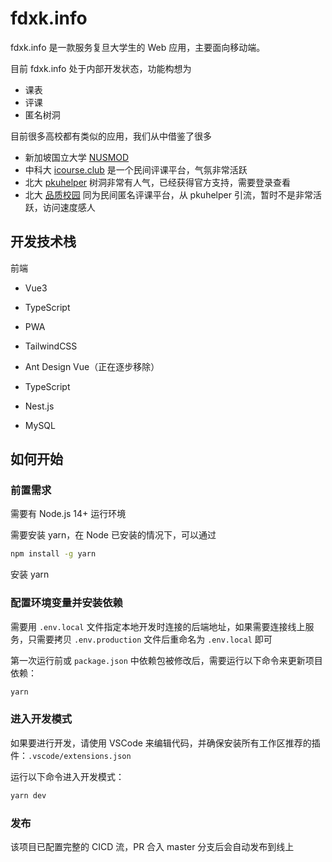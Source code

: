 # fdxk.info

fdxk.info 是一款服务复旦大学生的 Web 应用，主要面向移动端。

目前 fdxk.info 处于内部开发状态，功能构想为

* 课表
* 评课
* 匿名树洞

目前很多高校都有类似的应用，我们从中借鉴了很多

* 新加坡国立大学 [NUSMOD](https://nusmods.com/)
* 中科大 [icourse.club](https://icourse.club/) 是一个民间评课平台，气氛非常活跃
* 北大 [pkuhelper](https://pkuhelper.pku.edu.cn/hole/) 树洞非常有人气，已经获得官方支持，需要登录查看
* 北大 [品质校园](https://courses.pinzhixiaoyuan.com/) 同为民间匿名评课平台，从 pkuhelper 引流，暂时不是非常活跃，访问速度感人

## 开发技术栈

前端

* Vue3
* TypeScript
* PWA
* TailwindCSS
* Ant Design Vue（正在逐步移除）

* TypeScript
* Nest.js
* MySQL

## 如何开始

### 前置需求

需要有 Node.js 14+ 运行环境

需要安装 yarn，在 Node 已安装的情况下，可以通过

```sh
npm install -g yarn
```

安装 yarn

### 配置环境变量并安装依赖

需要用 `.env.local` 文件指定本地开发时连接的后端地址，如果需要连接线上服务，只需要拷贝 `.env.production` 文件后重命名为 `.env.local` 即可

第一次运行前或 `package.json` 中依赖包被修改后，需要运行以下命令来更新项目依赖：

```sh
yarn
```

### 进入开发模式

如果要进行开发，请使用 VSCode 来编辑代码，并确保安装所有工作区推荐的插件：`.vscode/extensions.json`

运行以下命令进入开发模式：

```sh
yarn dev
```

### 发布

该项目已配置完整的 CICD 流，PR 合入 master 分支后会自动发布到线上


